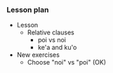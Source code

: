 ### Lesson plan

* Lesson
    * Relative clauses
      * poi vs noi
      * ke'a and ku'o
* New exercises
    * Choose "noi" vs "poi" (OK)
